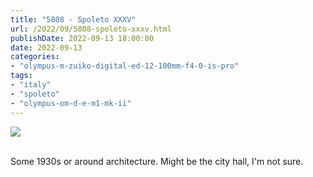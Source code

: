 ```yaml
---
title: "5808 - Spoleto XXXV"
url: /2022/09/5808-spoleto-xxxv.html
publishDate: 2022-09-13 18:00:00
date: 2022-09-13
categories:
- "olympus-m-zuiko-digital-ed-12-100mm-f4-0-is-pro"
tags:
- "italy"
- "spoleto"
- "olympus-om-d-e-m1-mk-ii"
---
```

<div class="container">
<div class="center"><a target="_blank" href="https://d25zfm9zpd7gm5.cloudfront.net/1200x1200/2019/20190906_171135_lr.jpg"><img class="webfeedsFeaturedVisual" src="https://d25zfm9zpd7gm5.cloudfront.net/0600x0600/2019/20190906_171135_lr.jpg" /></a></div>
</div>
<br />

Some 1930s or around architecture. Might be the city hall, I'm not sure.
